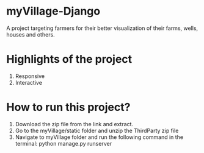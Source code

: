 # myVillage-Django
A project targeting farmers for their better visualization of their farms, wells, houses and others.

# Highlights of the project
1. Responsive
2. Interactive

# How to run this project?
1. Download the zip file from the link and extract.
2. Go to the myVillage/static folder and unzip the ThirdParty zip file
3. Navigate to myVillage folder and run the following command in the terminal: python manage.py runserver
